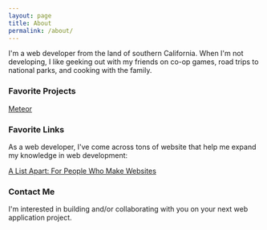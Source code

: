 ```yaml
---
layout: page
title: About
permalink: /about/
---
```


I'm a web developer from the land of southern California. When I'm not developing, I like geeking out with my friends on co-op games, road trips to national parks, and cooking with the family.

### Favorite Projects

[Meteor](https://www.meteor.com/)

### Favorite Links

As a web developer, I've come across tons of website that help me expand my knowledge in web development:

[A List Apart: For People Who Make Websites](http://alistapart.com/)

### Contact Me

I'm interested in building and/or collaborating with you on your next web application project.

